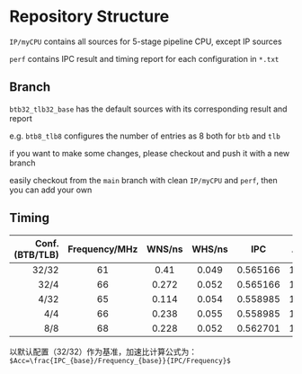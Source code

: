 # Repository Structure

`IP/myCPU` contains all sources for 5-stage pipeline CPU, except IP sources

`perf` contains IPC result and timing report for each configuration in `*.txt`

## Branch

`btb32_tlb32_base` has the default sources with its corresponding result and report

e.g. `btb8_tlb8` configures the number of entries as 8 both for `btb` and `tlb`

if you want to make some changes, please checkout and push it with a new branch

easily checkout from the `main` branch with clean `IP/myCPU` and `perf`, then you can add your own

## Timing

| Conf.(BTB/TLB) | Frequency/MHz | WNS/ns | WHS/ns |   IPC    | Acc.  |
| -------------: | :-----------: | :----: | :----: | :------: | ----- |
|          32/32 |      61       |  0.41  | 0.049  | 0.565166 | 1.00x |
|           32/4 |      66       | 0.272  | 0.052  | 0.565166 | 1.08x |
|           4/32 |      65       | 0.114  | 0.054  | 0.558985 | 1.08x |
|            4/4 |      66       | 0.238  | 0.055  | 0.558985 | 1.09x |
|            8/8 |      68       | 0.228  | 0.052  | 0.562701 | 1.12x |

以默认配置（32/32）作为基准，加速比计算公式为：`$Acc=\frac{IPC_{base}/Frequency_{base}}{IPC/Frequency}$`







